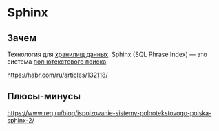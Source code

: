 # Sphinx

## Зачем

Технология для [хранилищ данных](../../arch/store.md).
Sphinx (SQL Phrase Index) — это система [полнотекстового поиска](../store.md).

https://habr.com/ru/articles/132118/

## Плюсы-минусы

https://www.reg.ru/blog/ispolzovanie-sistemy-polnotekstovogo-poiska-sphinx-2/